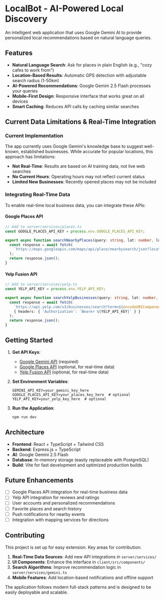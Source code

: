 # LocalBot - AI-Powered Local Discovery

An intelligent web application that uses Google Gemini AI to provide personalized local recommendations based on natural language queries.

## Features

- **Natural Language Search**: Ask for places in plain English (e.g., "cozy cafes to work from")
- **Location-Based Results**: Automatic GPS detection with adjustable search radius (1-50km)
- **AI-Powered Recommendations**: Google Gemini 2.5 Flash processes your queries
- **Mobile-First Design**: Responsive interface that works great on all devices
- **Smart Caching**: Reduces API calls by caching similar searches

## Current Data Limitations & Real-Time Integration

### Current Implementation
The app currently uses Google Gemini's knowledge base to suggest well-known, established businesses. While accurate for popular locations, this approach has limitations:

- **Not Real-Time**: Results are based on AI training data, not live web searches
- **No Current Hours**: Operating hours may not reflect current status
- **Limited New Businesses**: Recently opened places may not be included

### Integrating Real-Time Data
To enable real-time local business data, you can integrate these APIs:

#### Google Places API
```typescript
// Add to server/services/places.ts
const GOOGLE_PLACES_API_KEY = process.env.GOOGLE_PLACES_API_KEY;

export async function searchNearbyPlaces(query: string, lat: number, lng: number, radius: number) {
  const response = await fetch(
    `https://maps.googleapis.com/maps/api/place/nearbysearch/json?location=${lat},${lng}&radius=${radius * 1000}&keyword=${encodeURIComponent(query)}&key=${GOOGLE_PLACES_API_KEY}`
  );
  return response.json();
}
```

#### Yelp Fusion API
```typescript
// Add to server/services/yelp.ts  
const YELP_API_KEY = process.env.YELP_API_KEY;

export async function searchYelpBusinesses(query: string, lat: number, lng: number, radius: number) {
  const response = await fetch(
    `https://api.yelp.com/v3/businesses/search?term=${encodeURIComponent(query)}&latitude=${lat}&longitude=${lng}&radius=${Math.min(radius * 1000, 40000)}`,
    { headers: { 'Authorization': `Bearer ${YELP_API_KEY}` } }
  );
  return response.json();
}
```

## Getting Started

1. **Get API Keys**:
   - [Google Gemini API](https://aistudio.google.com/) (required)
   - [Google Places API](https://developers.google.com/places/web-service) (optional, for real-time data)
   - [Yelp Fusion API](https://www.yelp.com/developers) (optional, for real-time data)

2. **Set Environment Variables**:
   ```
   GEMINI_API_KEY=your_gemini_key_here
   GOOGLE_PLACES_API_KEY=your_places_key_here  # optional
   YELP_API_KEY=your_yelp_key_here  # optional
   ```

3. **Run the Application**:
   ```bash
   npm run dev
   ```

## Architecture

- **Frontend**: React + TypeScript + Tailwind CSS
- **Backend**: Express.js + TypeScript  
- **AI**: Google Gemini 2.5 Flash
- **Database**: In-memory storage (easily replaceable with PostgreSQL)
- **Build**: Vite for fast development and optimized production builds

## Future Enhancements

- [ ] Google Places API integration for real-time business data
- [ ] Yelp API integration for reviews and ratings
- [ ] User accounts and personalized recommendations
- [ ] Favorite places and search history
- [ ] Push notifications for nearby events
- [ ] Integration with mapping services for directions

## Contributing

This project is set up for easy extension. Key areas for contribution:

1. **Real-Time Data Sources**: Add new API integrations in `server/services/`
2. **UI Components**: Enhance the interface in `client/src/components/`
3. **Search Algorithms**: Improve recommendation logic in `server/services/gemini.ts`
4. **Mobile Features**: Add location-based notifications and offline support

The application follows modern full-stack patterns and is designed to be easily deployable and scalable.